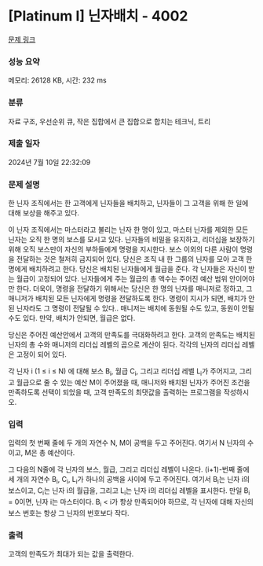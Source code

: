 # [Platinum I] 닌자배치 - 4002 

[문제 링크](https://www.acmicpc.net/problem/4002) 

### 성능 요약

메모리: 26128 KB, 시간: 232 ms

### 분류

자료 구조, 우선순위 큐, 작은 집합에서 큰 집합으로 합치는 테크닉, 트리

### 제출 일자

2024년 7월 10일 22:32:09

### 문제 설명

<p>한 닌자 조직에서는 한 고객에게 닌자들을 배치하고, 닌자들이 그 고객을 위해 한 일에 대해 보상을 해주고 있다. </p>

<p>이 닌자 조직에서는 마스터라고 불리는 닌자 한 명이 있고, 마스터 닌자를 제외한 모든 닌자는 오직 한 명의 보스를 모시고 있다. 닌자들의 비밀을 유지하고, 리더십을 보장하기 위해 오직 보스만이 자신의 부하들에게 명령을 지시한다. 보스 이외의 다른 사람이 명령을 전달하는 것은 철저히 금지되어 있다. 당신은 조직 내 한 그룹의 닌자를 모아 고객 한 명에게 배치하려고 한다. 당신은 배치된 닌자들에게 월급을 준다. 각 닌자들은 자신이 받는 월급이 고정되어 있다. 닌자들에게 주는 월급의 총 액수는 주어진 예산 범위 안이어야만 한다. 더욱이, 명령을 전달하기 위해서는 당신은 한 명의 닌자를 매니저로 정하고, 그 매니저가 배치된 모든 닌자에게 명령을 전달하도록 한다. 명령이 지시가 되면, 배치가 안 된 닌자라도 그 명령이 전달될 수 있다.. 매니저는 배치에 동원될 수도 있고, 동원이 안될 수도 있다. 만약, 배치가 안되면, 월급은 없다.</p>

<p>당신은 주어진 예산안에서 고객의 만족도를 극대화하려고 한다. 고객의 만족도는 배치된 닌자의 총 수와 매니저의 리더십 레벨의 곱으로 계산이 된다. 각각의 닌자의 리더십 레벨은 고정이 되어 있다.</p>

<p>각 닌자 i (1 ≤ i ≤ N) 에 대해 보스 B<sub>i</sub>, 월급 C<sub>i</sub>, 그리고 리더십 레벨 L<sub>i</sub>가 주어지고, 그리고 월급으로 줄 수 있는 예산 M이 주어졌을 때, 매니저와 배치된 닌자가 주어진 조건을 만족하도록 선택이 되었을 때, 고객 만족도의 최댓값을 출력하는 프로그램을 작성하시오. </p>

### 입력 

 <p>입력의 첫 번째 줄에 두 개의 자연수 N, M이 공백을 두고 주어진다. 여기서 N 닌자의 수이고, M은 총 예산이다.</p>

<p>그 다음의 N줄에 각 닌자의 보스, 월급, 그리고 리더십 레벨이 나온다. (i+1)-번째 줄에 세 개의 자연수 B<sub>i</sub>, C<sub>i</sub>, L<sub>i</sub>가 하나의 공백을 사이에 두고 주어진다. 여기서 B<sub>i</sub>는 닌자 i의 보스이고, C<sub>i</sub>는 닌자 i의 월급을, 그리고 L<sub>i</sub>는 닌자 i의 리더십 레벨을 표시한다. 만일 B<sub>i</sub> = 0이면, 닌자 i는 마스터이다. B<sub>i</sub> < i가 항상 만족되어야 하므로, 각 닌자에 대해 자신의 보스 번호는 항상 그 닌자의 번호보다 작다.</p>

### 출력 

 <p>고객의 만족도가 최대가 되는 값을 출력한다.</p>

